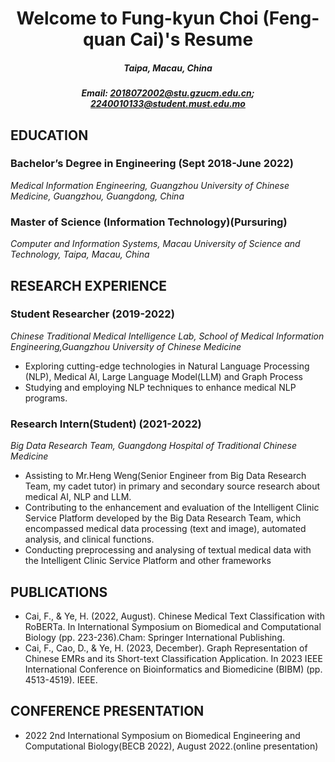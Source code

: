 # <center> Welcome to Fung-kyun Choi (Feng-quan Cai)'s Resume
##### <center> Taipa, Macau, China
##### <center> Email: 2018072002@stu.gzucm.edu.cn; 2240010133@student.must.edu.mo</center>

## EDUCATION
### Bachelor’s Degree in Engineering (Sept 2018-June 2022) 
*Medical Information Engineering, Guangzhou University of Chinese Medicine, Guangzhou, Guangdong, China*
### Master of Science (Information Technology)(Pursuring)
*Computer and Information Systems, Macau University of Science and Technology, Taipa, Macau, China* 
## RESEARCH EXPERIENCE
### Student Researcher (2019-2022)
*Chinese Traditional Medical Intelligence Lab, School of Medical Information Engineering,Guangzhou University of Chinese Medicine*
* Exploring cutting-edge technologies in Natural Language Processing (NLP), Medical AI, Large Language Model(LLM) and Graph Process
* Studying and employing NLP techniques to enhance medical NLP programs.
### Research Intern(Student) (2021-2022)
*Big Data Research Team, Guangdong Hospital of Traditional Chinese Medicine*
* Assisting to Mr.Heng Weng(Senior Engineer from Big Data Research Team, my cadet tutor) in primary and secondary source research about medical AI, NLP and LLM.
* Contributing to the enhancement and evaluation of the Intelligent Clinic Service Platform developed by the Big Data Research Team, which encompassed medical data processing (text and image), automated analysis, and clinical functions.
* Conducting preprocessing and analysing of textual medical data with the Intelligent
Clinic Service Platform and other frameworks
## PUBLICATIONS
* Cai, F., & Ye, H. (2022, August). Chinese Medical Text Classification with RoBERTa. In International Symposium on Biomedical and Computational Biology (pp. 223-236).Cham: Springer International Publishing.
* Cai, F., Cao, D., & Ye, H. (2023, December). Graph Representation of Chinese EMRs and its Short-text Classification Application. In 2023 IEEE International Conference on Bioinformatics and Biomedicine (BIBM) (pp. 4513-4519). IEEE.
## CONFERENCE PRESENTATION
* 2022 2nd International Symposium on Biomedical Engineering and Computational
Biology(BECB 2022), August 2022.(online presentation)



